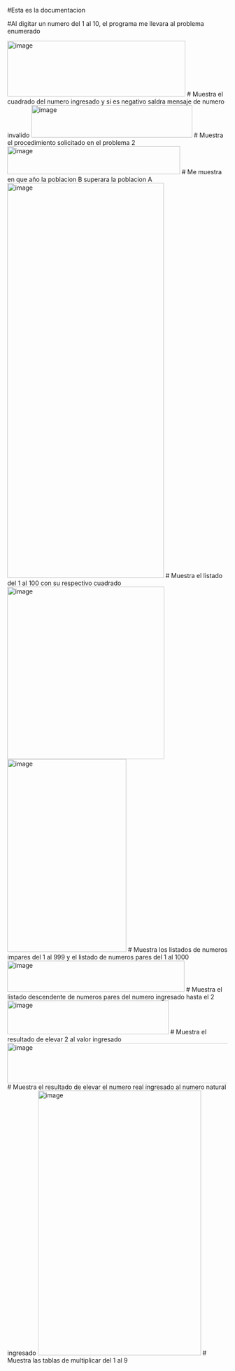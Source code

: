 #Esta es la documentacion

#Al digitar un numero del 1 al 10, el programa me llevara al problema enumerado


<img width="407" height="127" alt="image" src="https://github.com/user-attachments/assets/368da259-0be9-4386-a4b5-2b606dc47507" />
# Muestra el cuadrado del numero ingresado y si es negativo saldra mensaje de numero invalido


<img width="368" height="74" alt="image" src="https://github.com/user-attachments/assets/ced776b9-367d-4429-86c2-fff1f96a2358" />
# Muestra el procedimiento solicitado en el problema 2


<img width="395" height="64" alt="image" src="https://github.com/user-attachments/assets/157e4ae5-3cb4-48cb-b850-3ba796dce203" />
# Me muestra en que año la poblacion B superara la poblacion A


<img width="358" height="903" alt="image" src="https://github.com/user-attachments/assets/19e6ee8e-3f4d-40e2-a92c-e33198c5370b" />
# Muestra el listado del 1 al 100 con su respectivo cuadrado


<img width="359" height="394" alt="image" src="https://github.com/user-attachments/assets/bc733821-41d4-4ecc-adeb-239916bd9bb3" />
<img width="272" height="441" alt="image" src="https://github.com/user-attachments/assets/8e6e6dcc-9af3-4c67-b93f-ecf579d023cd" />
# Muestra los listados de numeros impares del 1 al 999 y el listado de numeros pares del 1 al 1000


<img width="405" height="71" alt="image" src="https://github.com/user-attachments/assets/4b330b2f-28e9-41dd-9747-991121d93840" />
# Muestra el listado descendente de numeros pares del numero ingresado hasta el 2


<img width="369" height="77" alt="image" src="https://github.com/user-attachments/assets/553822f0-a655-4afd-94c1-776f0b23d4d2" />
# Muestra el resultado de elevar 2 al valor ingresado


<img width="525" height="92" alt="image" src="https://github.com/user-attachments/assets/0e56d2fb-ea4f-4afc-9e18-d4a988a9a294" />
# Muestra el resultado de elevar el numero real ingresado al numero natural ingresado


<img width="373" height="605" alt="image" src="https://github.com/user-attachments/assets/f734a228-fd10-454e-9615-efd5a2c2e6e4" />
# Muestra las tablas de multiplicar del 1 al 9
